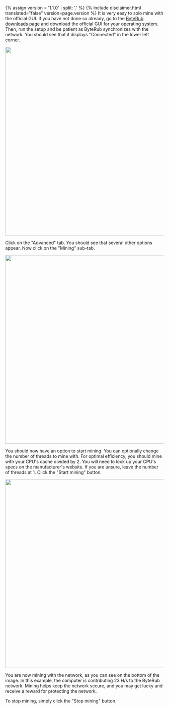 {% assign version = '1.1.0' | split: '.' %}
{% include disclaimer.html translated="false" version=page.version %}
It is very easy to solo mine with the official GUI. If you have not done so already, go to the <a href="{{site.baseurl}}/downloads/">ByteRub downloads page</a> and download the official GUI for your operating system. Then, run the setup and be patient as ByteRub synchronizes with the network. You should see that it displays "Connected" in the lower left corner.

<img src="png/solo_mine_GUI/01.PNG" style="width: 600px;"/>

Click on the "Advanced" tab. You should see that several other options appear. Now click on the "Mining" sub-tab.

<img src="png/solo_mine_GUI/02.PNG" style="width: 600px;"/>

You should now have an option to start mining. You can optionally change the number of threads to mine with. For optimal efficiency, you should mine with your CPU's cache divided by 2. You will need to look up your CPU's specs on the manufacturer's website. If you are unsure, leave the number of threads at 1. Click the "Start mining" button.

<img src="png/solo_mine_GUI/03.PNG" style="width: 600px;"/>

You are now mining with the network, as you can see on the bottom of the image. In this example, the computer is contributing 23 H/s to the ByteRub network. Mining helps keep the network secure, and you may get lucky and receive a reward for protecting the network.

To stop mining, simply click the "Stop mining" button.
